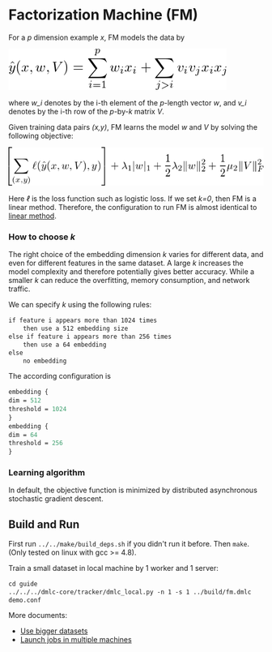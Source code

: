 # Factorization Machine (FM)

For a *p* dimension example *x*, FM models the data by

![hat_y](guide/hat_y.png)

where *w_i* denotes by the i-th element of the *p*-length vector *w*, and *v_i*
denotes by the i-th row of the *p*-by-*k* matrix *V*.

Given training data pairs *(x,y)*, FM learns the model
*w* and *V* by solving the following objective:

<!-- \left[\sum_{(x,y)} \ell(\hat y(x,w,V), y)\right] + \lambda_1 |w|_1 + \frac{1}{2} \lambda_2
\|w\|_2^2 + \frac{1}{2} \mu_2 \|V\|_F^2 -->

![obj](guide/obj.png)

Here *ℓ* is the loss function such as logistic loss. If we set *k=0*, then
FM is a linear method. Therefore, the configuration to run FM is almost identical to [linear method](../linear/guide).

### How to choose *k*

The right choice of the embedding dimension *k* varies for different data, and
even for different features in the same dataset. A large *k* increases the model
complexity and therefore potentially gives better accuracy. While a smaller *k*
can reduce the overfitting, memory consumption, and network traffic.

We can specify *k* using the following rules:

```
if feature i appears more than 1024 times
    then use a 512 embedding size
else if feature i appears more than 256 times
    then use a 64 embedding
else
    no embedding
```

The according configuration is

```proto
embedding {
dim = 512
threshold = 1024
}
embedding {
dim = 64
threshold = 256
}
```

### Learning algorithm

In default, the objective function is minimized by distributed asynchronous
stochastic gradient descent.

## Build and Run

First run `../../make/build_deps.sh` if you didn't run it before. Then
`make`. (Only tested on linux with gcc >= 4.8).

Train a small dataset in local machine by 1 worker and 1 server:

```
cd guide
../../../dmlc-core/tracker/dmlc_local.py -n 1 -s 1 ../build/fm.dmlc demo.conf
```

More documents:

- [Use bigger datasets](../../doc/data.md)
- [Launch jobs in multiple machines](../../doc/run.md)
